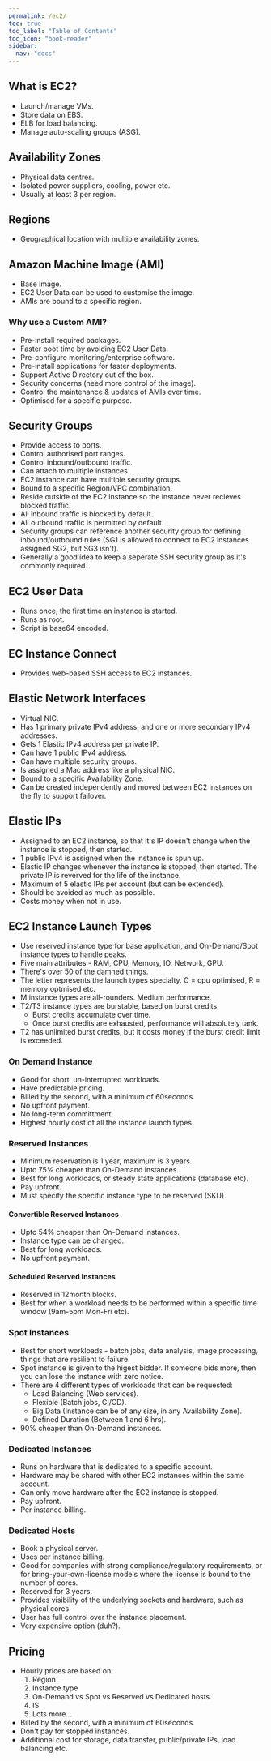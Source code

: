 ```yaml
---
permalink: /ec2/
toc: true
toc_label: "Table of Contents"
toc_icon: "book-reader"
sidebar:
  nav: "docs"
---
```


## What is EC2?

- Launch/manage VMs.
- Store data on EBS.
- ELB for load balancing.
- Manage auto-scaling groups (ASG).

## Availability Zones

- Physical data centres.
- Isolated power suppliers, cooling, power etc.
- Usually at least 3 per region.

## Regions

- Geographical location with multiple availability zones.

## Amazon Machine Image (AMI)

- Base image.
- EC2 User Data can be used to customise the image.
- AMIs are bound to a specific region.

### Why use a Custom AMI?

- Pre-install required packages.
- Faster boot time by avoiding EC2 User Data.
- Pre-configure monitoring/enterprise software.
- Pre-install applications for faster deployments.
- Support Active Directory out of the box.
- Security concerns (need more control of the image).
- Control the maintenance & updates of AMIs over time.
- Optimised for a specific purpose.

## Security Groups

- Provide access to ports.
- Control authorised port ranges.
- Control inbound/outbound traffic.
- Can attach to multiple instances.
- EC2 instance can have multiple security groups.
- Bound to a specific Region/VPC combination.
- Reside outside of the EC2 instance so the instance never recieves blocked traffic.
- All inbound traffic is blocked by default.
- All outbound traffic is permitted by default.
- Security groups can reference another security group for defining inbound/outbound rules (SG1 is allowed to connect to EC2 instances assigned SG2, but SG3 isn't).
- Generally a good idea to keep a seperate SSH security group as it's commonly required.

## EC2 User Data

- Runs once, the first time an instance is started.
- Runs as root.
- Script is base64 encoded.

## EC Instance Connect

- Provides web-based SSH access to EC2 instances.

## Elastic Network Interfaces

- Virtual NIC.
- Has 1 primary private IPv4 address, and one or more secondary IPv4 addresses.
- Gets 1 Elastic IPv4 address per private IP.
- Can have 1 public IPv4 address.
- Can have multiple security groups.
- Is assigned a Mac address like a physical NIC.
- Bound to a specific Availability Zone.
- Can be created independently and moved between EC2 instances on the fly to support failover.

## Elastic IPs

- Assigned to an EC2 instance, so that it's IP doesn't change when the instance is stopped, then started.
- 1 public IPv4 is assigned when the instance is spun up.
- Elastic IP changes whenever the instance is stopped, then started. The private IP is reverved for the life of the instance.
- Maximum of 5 elastic IPs per account (but can be extended).
- Should be avoided as much as possible.
- Costs money when not in use.

## EC2 Instance Launch Types

- Use reserved instance type for base application, and On-Demand/Spot instance types to handle peaks.
- Five main attributes - RAM, CPU, Memory, IO, Network, GPU.
- There's over 50 of the damned things.
- The letter represents the launch types specialty. C = cpu optimised, R = memory optmised etc.
- M instance types are all-rounders. Medium performance.
- T2/T3 instance types are burstable, based on burst credits.
  - Burst credits accumulate over time.
  - Once burst credits are exhausted, performance will absolutely tank.
- T2 has unlimited burst credits, but it costs money if the burst credit limit is exceeded.

### On Demand Instance

- Good for short, un-interrupted workloads.
- Have predictable pricing.
- Billed by the second, with a minimum of 60seconds.
- No upfront payment.
- No long-term committment.
- Highest hourly cost of all the instance launch types.

### Reserved Instances

- Minimum reservation is 1 year, maximum is 3 years.
- Upto 75% cheaper than On-Demand instances.
- Best for long workloads, or steady state applications (database etc).
- Pay upfront.
- Must specify the specific instance type to be reserved (SKU).

#### Convertible Reserved Instances

- Upto 54% cheaper than On-Demand instances.
- Instance type can be changed.
- Best for long workloads.
- No upfront payment.

#### Scheduled Reserved Instances

- Reserved in 12month blocks.
- Best for when a workload needs to be performed within a specific time window (9am-5pm Mon-Fri etc).

### Spot Instances

- Best for short workloads - batch jobs, data analysis, image processing, things that are resilient to failure.
- Spot instance is given to the higest bidder. If someone bids more, then you can lose the instance with zero notice.
- There are 4 different types of workloads that can be requested:
  - Load Balancing (Web services).
  - Flexible (Batch jobs, CI/CD).
  - Big Data (Instance can be of any size, in any Availability Zone).
  - Defined Duration (Between 1 and 6 hrs).
- 90% cheaper than On-Demand instances.

### Dedicated Instances

- Runs on hardware that is dedicated to a specific account.
- Hardware may be shared with other EC2 instances within the same account.
- Can only move hardware after the EC2 instance is stopped.
- Pay upfront.
- Per instance billing.

### Dedicated Hosts

- Book a physical server.
- Uses per instance billing.
- Good for companies with strong compliance/regulatory requirements, or for bring-your-own-license models where the license is bound to the number of cores.
- Reserved for 3 years.
- Provides visibility of the underlying sockets and hardware, such as physical cores.
- User has full control over the instance placement.
- Very expensive option (duh?).

## Pricing

- Hourly prices are based on:
    1. Region
    2. Instance type
    3. On-Demand vs Spot vs Reserved vs Dedicated hosts.
    4. IS
    5. Lots more...
- Billed by the second, with a minimum of 60seconds.
- Don't pay for stopped instances.
- Additional cost for storage, data transfer, public/private IPs, load balancing etc.
